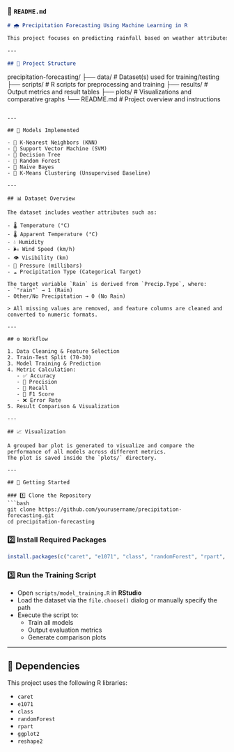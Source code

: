 ### 📄 `README.md`

```markdown
# 🌧️ Precipitation Forecasting Using Machine Learning in R

This project focuses on predicting rainfall based on weather attributes using various supervised and unsupervised machine learning algorithms implemented in **R**. A comprehensive evaluation is performed to compare model performance on classification metrics.

---

## 📁 Project Structure

```
precipitation-forecasting/
├── data/           # Dataset(s) used for training/testing
├── scripts/        # R scripts for preprocessing and training
├── results/        # Output metrics and result tables
├── plots/          # Visualizations and comparative graphs
└── README.md       # Project overview and instructions
```

---

## 🧠 Models Implemented

- 🔹 K-Nearest Neighbors (KNN)  
- 🔹 Support Vector Machine (SVM)  
- 🔹 Decision Tree  
- 🔹 Random Forest  
- 🔹 Naive Bayes  
- 🔹 K-Means Clustering (Unsupervised Baseline)

---

## 📊 Dataset Overview

The dataset includes weather attributes such as:

- 🌡️ Temperature (°C)  
- 🌡️ Apparent Temperature (°C)  
- 💧 Humidity  
- 🌬️ Wind Speed (km/h)  
- 👁️ Visibility (km)  
- 🧭 Pressure (millibars)  
- ☁️ Precipitation Type (Categorical Target)

The target variable `Rain` is derived from `Precip.Type`, where:
- `"rain"` → 1 (Rain)
- Other/No Precipitation → 0 (No Rain)

> All missing values are removed, and feature columns are cleaned and converted to numeric formats.

---

## ⚙️ Workflow

1. Data Cleaning & Feature Selection  
2. Train-Test Split (70-30)  
3. Model Training & Prediction  
4. Metric Calculation:  
   - ✅ Accuracy  
   - 🎯 Precision  
   - 🔁 Recall  
   - 📐 F1 Score  
   - ❌ Error Rate  
5. Result Comparison & Visualization

---

## 📈 Visualization

A grouped bar plot is generated to visualize and compare the performance of all models across different metrics.  
The plot is saved inside the `plots/` directory.

---

## 🚀 Getting Started

### 1️⃣ Clone the Repository
```bash
git clone https://github.com/yourusername/precipitation-forecasting.git
cd precipitation-forecasting
```

### 2️⃣ Install Required Packages
```r
install.packages(c("caret", "e1071", "class", "randomForest", "rpart", "ggplot2", "reshape2"))
```

### 3️⃣ Run the Training Script

- Open `scripts/model_training.R` in **RStudio**
- Load the dataset via the `file.choose()` dialog or manually specify the path
- Execute the script to:
  - Train all models
  - Output evaluation metrics
  - Generate comparison plots

---

## 📌 Dependencies

This project uses the following R libraries:

- `caret`  
- `e1071`  
- `class`  
- `randomForest`  
- `rpart`  
- `ggplot2`  
- `reshape2`
